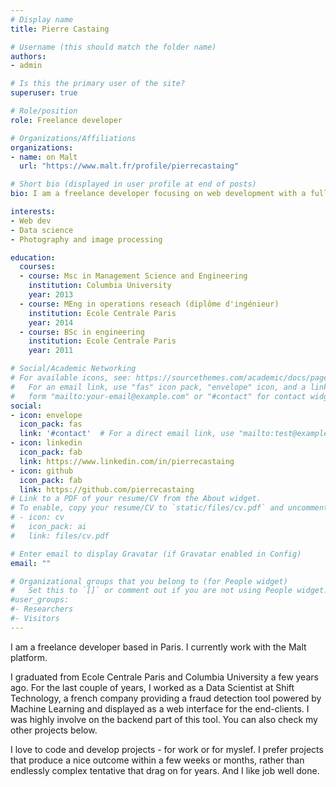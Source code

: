 ```yaml
---
# Display name
title: Pierre Castaing

# Username (this should match the folder name)
authors:
- admin

# Is this the primary user of the site?
superuser: true

# Role/position
role: Freelance developer

# Organizations/Affiliations
organizations:
- name: on Malt
  url: "https://www.malt.fr/profile/pierrecastaing"

# Short bio (displayed in user profile at end of posts)
bio: I am a freelance developer focusing on web development with a fullstack inclination.

interests:
- Web dev
- Data science
- Photography and image processing

education:
  courses:
  - course: Msc in Management Science and Engineering
    institution: Columbia University
    year: 2013
  - course: MEng in operations reseach (diplôme d'ingénieur)
    institution: Ecole Centrale Paris
    year: 2014
  - course: BSc in engineering
    institution: Ecole Centrale Paris
    year: 2011

# Social/Academic Networking
# For available icons, see: https://sourcethemes.com/academic/docs/page-builder/#icons
#   For an email link, use "fas" icon pack, "envelope" icon, and a link in the
#   form "mailto:your-email@example.com" or "#contact" for contact widget.
social:
- icon: envelope
  icon_pack: fas
  link: '#contact'  # For a direct email link, use "mailto:test@example.org".
- icon: linkedin
  icon_pack: fab
  link: https://www.linkedin.com/in/pierrecastaing
- icon: github
  icon_pack: fab
  link: https://github.com/pierrecastaing
# Link to a PDF of your resume/CV from the About widget.
# To enable, copy your resume/CV to `static/files/cv.pdf` and uncomment the lines below.
# - icon: cv
#   icon_pack: ai
#   link: files/cv.pdf

# Enter email to display Gravatar (if Gravatar enabled in Config)
email: ""

# Organizational groups that you belong to (for People widget)
#   Set this to `[]` or comment out if you are not using People widget.
#user_groups:
#- Researchers
#- Visitors
---
```


I am a freelance developer based in Paris. I currently work with the Malt platform.

I graduated from Ecole Centrale Paris and Columbia University a few years ago. For the last couple of years, I worked as a Data Scientist at Shift Technology, a french company providing a fraud detection tool powered by Machine Learning and displayed as a web interface for the end-clients. I was highly involve on the backend part of this tool. You can also check my other projects below.

I love to code and develop projects - for work or for myslef. I prefer projects that produce a nice outcome within a few weeks or months, rather than endlessly complex tentative that drag on for years. And I like job well done.